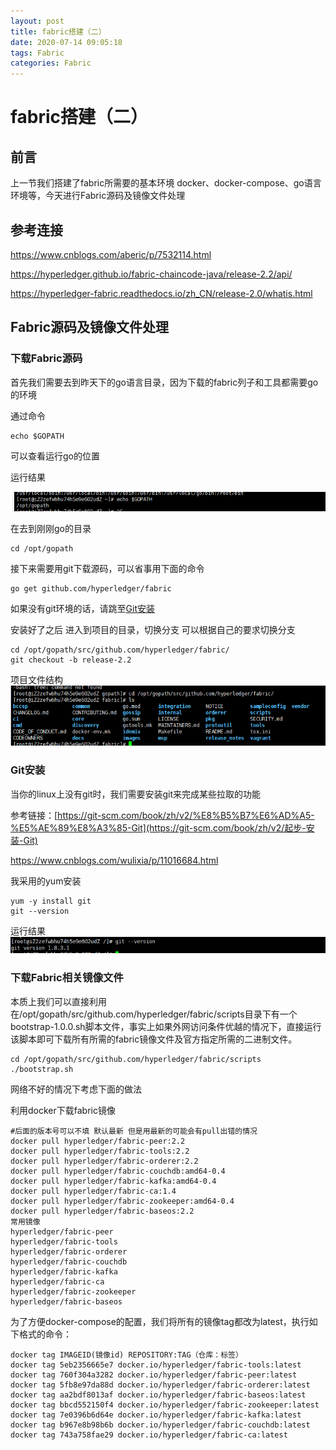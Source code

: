 ```yaml
---
layout: post
title: fabric搭建（二）
date: 2020-07-14 09:05:18
tags: Fabric
categories: Fabric
---
```


# fabric搭建（二）


## 前言

上一节我们搭建了fabric所需要的基本环境 docker、docker-compose、go语言环境等，今天进行Fabric源码及镜像文件处理

## 参考连接

https://www.cnblogs.com/aberic/p/7532114.html

https://hyperledger.github.io/fabric-chaincode-java/release-2.2/api/

https://hyperledger-fabric.readthedocs.io/zh_CN/release-2.0/whatis.html

## Fabric源码及镜像文件处理

### 下载Fabric源码

首先我们需要去到昨天下的go语言目录，因为下载的fabric列子和工具都需要go的环境

通过命令

```
echo $GOPATH
```

可以查看运行go的位置

运行结果

![](fabric搭建（二）/go-path.png) 



在去到刚刚go的目录

```
cd /opt/gopath
```

接下来需要用git下载源码，可以省事用下面的命令

```
go get github.com/hyperledger/fabric
```

如果没有git环境的话，请跳至[Git安装](###Git安装)

安装好了之后 进入到项目的目录，切换分支  可以根据自己的要求切换分支

```
cd /opt/gopath/src/github.com/hyperledger/fabric/
git checkout -b release-2.2 
```

项目文件结构
![](fabric搭建（二）/fabric-file.png) 

### Git安装

当你的linux上没有git时，我们需要安装git来完成某些拉取的功能

参考链接：[https://git-scm.com/book/zh/v2/%E8%B5%B7%E6%AD%A5-%E5%AE%89%E8%A3%85-Git](https://git-scm.com/book/zh/v2/起步-安装-Git)

https://www.cnblogs.com/wulixia/p/11016684.html

我采用的yum安装

```
yum -y install git
git --version
```

运行结果
![](fabric搭建（二）/git-version.png) 



### 下载Fabric相关镜像文件

本质上我们可以直接利用在/opt/gopath/src/github.com/hyperledger/fabric/scripts目录下有一个bootstrap-1.0.0.sh脚本文件，事实上如果外网访问条件优越的情况下，直接运行该脚本即可下载所有所需的fabric镜像文件及官方指定所需的二进制文件。

```
cd /opt/gopath/src/github.com/hyperledger/fabric/scripts
./bootstrap.sh 
```

网络不好的情况下考虑下面的做法

利用docker下载fabric镜像

```
#后面的版本号可以不填 默认最新 但是用最新的可能会有pull出错的情况
docker pull hyperledger/fabric-peer:2.2
docker pull hyperledger/fabric-tools:2.2
docker pull hyperledger/fabric-orderer:2.2
docker pull hyperledger/fabric-couchdb:amd64-0.4
docker pull hyperledger/fabric-kafka:amd64-0.4
docker pull hyperledger/fabric-ca:1.4
docker pull hyperledger/fabric-zookeeper:amd64-0.4
docker pull hyperledger/fabric-baseos:2.2
常用镜像
hyperledger/fabric-peer
hyperledger/fabric-tools
hyperledger/fabric-orderer
hyperledger/fabric-couchdb
hyperledger/fabric-kafka
hyperledger/fabric-ca
hyperledger/fabric-zookeeper
hyperledger/fabric-baseos
```

为了方便docker-compose的配置，我们将所有的镜像tag都改为latest，执行如下格式的命令：

```
docker tag IMAGEID(镜像id) REPOSITORY:TAG（仓库：标签）
docker tag 5eb2356665e7 docker.io/hyperledger/fabric-tools:latest
docker tag 760f304a3282 docker.io/hyperledger/fabric-peer:latest
docker tag 5fb8e97da88d docker.io/hyperledger/fabric-orderer:latest
docker tag aa2bdf8013af docker.io/hyperledger/fabric-baseos:latest
docker tag bbcd552150f4 docker.io/hyperledger/fabric-zookeeper:latest
docker tag 7e0396b6d64e docker.io/hyperledger/fabric-kafka:latest
docker tag b967e8b98b6b docker.io/hyperledger/fabric-couchdb:latest
docker tag 743a758fae29 docker.io/hyperledger/fabric-ca:latest
```

